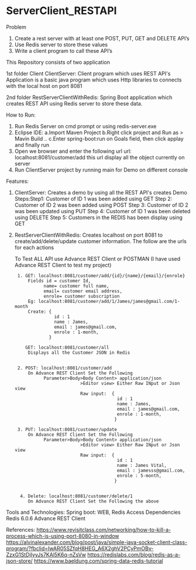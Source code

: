 # ServerClient_RESTAPI
Problem
1. Create a rest server with at least one POST, PUT, GET and DELETE API’s
2. Use Redis server to store these values
3. Write a client program to call these API’s

This Repository consists of two application 

1st folder Client ClientServer: Client program which uses REST API's 
    Application is a basic java program which uses Http libraries to connects 
    with the local host on port 8081
    
2nd folder RestServerClientWithRedis: Spring Boot application which creates
    REST API using Redis server to store these data.
    
How to Run:
1. Run Redis Server on cmd prompt or using redis-server.exe
2. Eclipse IDE: 
    a.Import Maven Project 
    b.Right click project and Run as > Mavin Build ..
    c.Enter spring-boot:run on Goals field, then click applay and finally run
3. Open we browser and enter the following url 
      url: localhost:8081/customer/add
      this url display all the object currently on server
4. Run ClientServer project by running main for Demo on different console

Features:
1. ClientServer: Creates a demo by using all the REST API's creates
        Demo Steps:Step1: Customer of ID 1 was been added using GET
                   Step 2: Customer of ID 2 was been added using POST
                   Step 3: Customer of ID 2 was been updated using PUT
                   Step 4: Customer of ID 1 was been deleted using DELETE
                   Step 5: Customers in the REDIS has been display using GET
                   
2. RestServerClientWithRedis: Creates localhost on port 8081 
        to create/add/delete/update customer information. The follow are the 
        urls for each actions
        
   To Test ALL API use Advance REST Client or POSTMAN 
   (I have used Advance REST Client to test my project)
   
        1. GET: localhost:8081/customer/add/{id}/{name}/{email}/{enrole}
            Fields id = customer Id,
                  name= customer full name,
                  email= customer email address,
                  enrole= customer subscription 
            Eg: localhost:8081/customer/add/1/James/james@gmail.com/1-month
            Create: {
                      id : 1
                      name : James,
                      email : james@gmail.com,
                      enrole : 1-month,
                    }
                   
           GET: localhost:8081/customer/all
            Displays all the Customer JSON in Redis
            
        
        2. POST: localhost:8081/customer/add
            On Advance REST Client Set the Following 
                  Parameter>Body>Body Content> application/json
                                >Editor view> Either Raw INput or Json view
                                Raw input:  {
                                              id : 1
                                              name : James, 
                                              email : james@gmail.com,
                                              enrole : 1-month,
                                             }
                                             
        3. PUT: localhost:8081/customer/update
            On Advance REST Client Set the Following 
                  Parameter>Body>Body Content> application/json
                                >Editor view> Either Raw INput or Json view
                                Raw input:  {
                                              id : 1
                                              name : James Vital, 
                                              email : jamesss@gmail.com,
                                              enrole : 5-month,
                                             }                                     
                                             
                                             
         4. Delete: localhost:8081/customer/delete/1
            On Advance REST Client Set the Following the above
            


Tools and Technologies:
Spring boot: WEB, Redis Access Dependencies
Redis 6.0.6
Advance REST Client



References:
https://www.revisitclass.com/networking/how-to-kill-a-process-which-is-using-port-8080-in-window
https://alvinalexander.com/blog/post/java/simple-java-socket-client-class-program/?fbclid=IwAR05SZfqH8HEG_A6X2ghV2PCyPmOBv-ZzxG1StDjIyyJs7KAl5K6q-nZsVw
https://redislabs.com/blog/redis-as-a-json-store/
https://www.baeldung.com/spring-data-redis-tutorial
                  
                  
            
        
           
       
        
